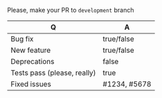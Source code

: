 Please, make your PR to `development` branch

| Q                           | A
| --------------------------- | ---
| Bug fix                     | true/false
| New feature                 | true/false
| Deprecations                | false
| Tests pass (please, really) | true
| Fixed issues                | #1234, #5678
